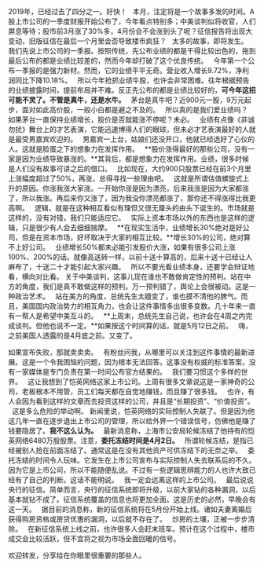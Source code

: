   
2019年，已经过去了四分之一。好快！
 
本月，注定将是一个故事多发的时间。A股上市公司的一季度财报开始公布了，今年看点特别多；中美谈判似将收官，人们屏息等待；股市前3月涨了30%多，4月份会不会涨到头了呢？征信报告将出现大变动，旧版征信在最后一个月里会否导致楼市疯狂？
 
太多的故事，即将发生。
 
我们先说上市公司的一季报。按照传统，先公布业绩的都是干得比较出色的，拖到最后公布的都是业绩比较差的，然而今年却打破了这个优良传统。
 
今年第一个公布一季报的是强力新材。然而，它的业绩平平无奇。营业收入增长9.72%，净利润同比下降10.18%。
 
所以今年抢抓业绩牛股，也许会非常困难。往年根据预告的业绩披露时间，提前布局并不难。反正先公布的都是业绩比较好的，**可今年这招可能不灵了。不管是真牛，还是水牛。**
 
茅台是真牛吧？近900元一股，9万元起步，面对如此高价股，一般小白都是避之不及的。
 
所以真的是我们爱业绩吗？
 
如果茅台一直保持业绩增长，股价是否就能涨不停呢？未必。
 
业绩有点像《非诚勿扰》舞台上的才艺表演，它能迅速博得人们的眼球，但未必才艺表演最好的人就是最受男嘉宾欢迎的。
 
男嘉宾一上台，姑娘们还没开口，他就已经选好了心仪的人。这就是脸蛋之下的想象力在发挥作用。
 
**股价涨得最好的那些公司，没有一家是因为业绩导致暴涨的。**其背后，都是想象力在发挥作用。业绩，很多时候是人们没有故事可讲之后的借口。
 
比如现在，大约900只股票已经在前3个月里上涨幅度超过了50%，再涨，总得寻找一些理由吧。
 
这就是所谓估值螺旋式上升的原因。你涨我涨大家涨。一开始你涨是因为漂亮，后来我涨是因为大家都涨了，所以我涨。再后来你又涨了，因为我没你漂亮都涨了，那你还不得涨得比我更高啊。
 
逻辑，就是在这种相互看似有理但又很无厘头的由头下诞生的。市场就是这样的，没有对错，我们只能适应它。
 
实际上资本市场以外的东西也是这样的逻辑，只是很少有人会去细细揣摩。
 
**在现实生活中，业绩增长30%绝对是好公司，但是在资本市场，好坏取决于大家的相互比较。**增长30%的公司，绝对算不上好公司。
 
业绩增长50%都未必能引发股价大涨，如果有很多公司上涨100%、200%的话。就像高送转一样，以前十送十算高的，后来十送十已经让人麻布了，十送二十才能引起大家兴趣。
 
所以不要光看业绩本身，还要学会辩证地看，横向对比看。
关于中美谈判，这事儿现在谁也不敢做肯定性的预判。站在中方的角度，我们是真不敢做这样的预判。万一预判错了，舆论上会很被动。这是一种政治艺术。
 
站在美方的角度，总统先生太嬗变了，谁也摸不清他的脾气。而且，美国国内政治势力的相互角力，也会让这件事情多出很多变数。几十年来一直有一帮人是希望中美互斗的。
 
**上周末，总统先生自己说，也许会在4周之内完成谈判。但他也说不一定。**如果按这个时间算的话，就是5月12日之前。
 
嗨，之前美国人透露的是4月底之前。又变了。
  
如果宣布失败，那就卖卖卖。
 
有粉丝问我，从哪里可以关注到这件事情的最新进展。这是一个令我困恼的问题，因为根本无法回答。这事没有权威的标准答案，没有一家媒体是专门负责在第一时间公布官方结果的。
 
我们要习惯这个多样的世界。
 
这让我想到了恺英网络这家上市公司。上周有很多文章说这是一家神奇的公司，老板根本不用管，员工们每天都在自觉地赚钱，而且赚了很多钱。
 
也许，有人会因为看到这样的文章而去投资这样的公司，并且是“长期投资”、“价值投资”。
 
这是多么危险的举动啊。
新闻里说，恺英网络的实际控制人失联了。但是因为他这几年一直在逐步退出上市公司的管理，所以给外界一个错误信号，仿佛他是赚了钱要隐居了。**我不这么认为。**
 
最新消息称，上海市公安局轮候冻结了他持有的恺英网络6480万股股票。注意，**委托冻结时间是4月2日。**
 
所谓轮候冻结，是指已经被别人抢在前面冻结了。通常这是在没有其他资产可供冻结下的无奈之举。
 
委托冻结的时间令人玩味。它发生在上市公司宣布与实际控制人失去联系后的不久。因为它是上市公司，所以不能随便乱说。不过有一些逻辑思辨能力的人也许大致已经有了自己的判断。这话不能明说。
 
我一定会远离这样的上市公司。
 
最后说说央行的征信。简单而言，央行的征信系统即将升级，以前大家钻的各种漏洞，以后基本就钻不成了。征信系统覆盖的信息也将更加全面。这是历史的必然，早晚会有这一天。
 
据目前的消息称，新的征信系统将在5月份开始上线。诸如夫妻离婚后获得购房资格或房贷优惠的漏洞，以后就不存在了。
 
炒房的土壤，正被一步步清除。
 
在新征信系统上线之前，也许很多人会赶末班车。预计在这个过程中，楼市成交会比较活跃，但不宜将之视为市场全面回暖的信号。
  
欢迎转发，分享给在你眼里很重要的那些人。